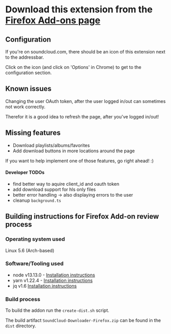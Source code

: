 # Download this extension from the [Firefox Add-ons page](https://addons.mozilla.org/firefox/addon/soundcloud-dl)

## Configuration

If you're on soundcloud.com, there should be an icon of this extension next to the addressbar.

Click on the icon (and click on 'Options' in Chrome) to get to the configuration section.

## Known issues

Changing the user OAuth token, after the user logged in/out can sometimes not work correctly.

Therefor it is a good idea to refresh the page, after you've logged in/out!

## Missing features

- Download playlists/albums/favorites
- Add download buttons in more locations around the page

If you want to help implement one of those features, go right ahead! :)

#### Developer TODOs

- find better way to aquire client_id and oauth token
- add download support for hls only files
- better error handling -> also displaying errors to the user
- cleanup `background.ts`

## Building instructions for Firefox Add-on review process

### Operating system used

Linux 5.6 (Arch-based)

### Software/Tooling used

- node v13.13.0 - [Installation instructions](https://nodejs.org/en/download/)
- yarn v1.22.4 - [Installation instructions](https://classic.yarnpkg.com/en/docs/install)
- jq v1.6 [Installation instructions](https://stedolan.github.io/jq/download/)

### Build process

To build the addon run the `create-dist.sh` script.

The build artifact `SoundCloud-Downloader-Firefox.zip` can be found in the `dist` directory.
